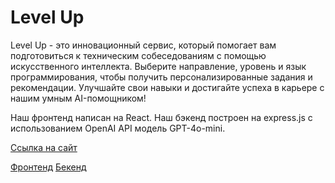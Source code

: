 # Level Up

Level Up - это инновационный сервис, который помогает вам подготовиться к техническим собеседованиям с помощью искусственного интеллекта. Выберите направление, уровень и язык программирования, чтобы получить персонализированные задания и рекомендации. Улучшайте свои навыки и достигайте успеха в карьере с нашим умным AI-помощником!

Наш фронтенд написан на React.
Наш бэкенд построен на express.js с использованием OpenAI API модель GPT-4o-mini.

[Ссылка на сайт](https://interview-gold-eta.vercel.app/)

[Фронтенд](https://github.com/InteviewPrep-LevelUp/frontend)
[Бекенд](https://github.com/InteviewPrep-LevelUp/Ai-Interview-Assistant-Backend)

